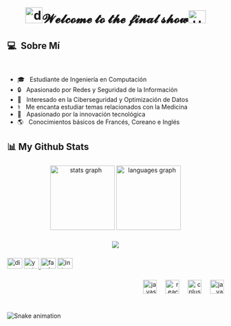 # <div align="center"><img alt="dsmark" height="37px" width="40px" src="https://c.tenor.com/P7zWdgA3E2EAAAAi/spunchbob-the-g.gif"></img>𝓦𝓮𝓵𝓬𝓸𝓶𝓮 𝓽𝓸 𝓽𝓱𝓮 𝓯𝓲𝓷𝓪𝓵 𝓼𝓱𝓸𝔀<img alt="Hola" height="30px" width="40px" src="https://emojipedia-us.s3.amazonaws.com/source/skype/289/ghost_1f47b.png"></img>
<h2> 💻 &nbsp;Sobre Mí </h2> 
<br>
<ul>
    <li>🎓 &nbsp; Estudiante de Ingeniería en Computación</li>
    <li>🔒 &nbsp; Apasionado por Redes y Seguridad de la Información</li>
    <li>🧠 &nbsp; Interesado en la Ciberseguridad y Optimización de Datos</li>
    <li>⚕️ &nbsp; Me encanta estudiar temas relacionados con la Medicina</li>
    <li>🚀 &nbsp; Apasionado por la innovación tecnológica</li>
    <li>🌎 &nbsp; Conocimientos básicos de Francés, Coreano e Inglés</li>
</ul>

## 📊 My Github Stats

###

<div align="center">
  <img src="https://github-readme-stats.vercel.app/api?username=Seany-Aguilar&hide_title=false&hide_rank=false&show_icons=true&include_all_commits=true&count_private=true&disable_animations=false&theme=dracula&locale=en&hide_border=false&order=1" height="150" alt="stats graph"  />
  <img src="https://github-readme-stats.vercel.app/api/top-langs?username=Seany-Aguilar&locale=es&hide_title=false&layout=compact&card_width=320&langs_count=5&theme=blueberry&hide_border=false&order=2" height="150" alt="languages graph"  />
</div>

###

<div align="center">
  <img src="https://visitor-badge.laobi.icu/badge?page_id=Seany-Aguilar.Seany-Aguilar&left_color=darkblue&right_color=deepskyblue"  />
</div>

###

<div align="left">
  <img src="https://raw.githubusercontent.com/maurodesouza/profile-readme-generator/master/src/assets/icons/social/discord/default.svg" width="35" height="25" alt="discord logo"  />
  <a href="https://youtube.com/@seanyaguilar8625?si=J4F3OtyAhZT-mZoJ" target="_blank">
    <img src="https://raw.githubusercontent.com/maurodesouza/profile-readme-generator/master/src/assets/icons/social/youtube/default.svg" width="35" height="25" alt="youtube logo"  />
  </a>
  <img src="https://raw.githubusercontent.com/maurodesouza/profile-readme-generator/master/src/assets/icons/social/facebook/default.svg" width="35" height="25" alt="facebook logo"  />
  <a href="https://www.instagram.com/sxxn_xl" target="_blank">
    <img src="https://raw.githubusercontent.com/maurodesouza/profile-readme-generator/master/src/assets/icons/social/instagram/default.svg" width="35" height="25" alt="instagram logo"  />
  </a>
</div>

###

<div align="right">
  <img src="https://cdn.jsdelivr.net/gh/devicons/devicon/icons/javascript/javascript-original.svg" height="32" alt="javascript logo"  />
  <img width="12" />
  <img src="https://cdn.jsdelivr.net/gh/devicons/devicon/icons/react/react-original.svg" height="32" alt="react logo"  />
  <img width="12" />
  <img src="https://cdn.jsdelivr.net/gh/devicons/devicon/icons/cplusplus/cplusplus-original.svg" height="32" alt="cplusplus logo"  />
  <img width="12" />
  <img src="https://cdn.jsdelivr.net/gh/devicons/devicon/icons/java/java-original.svg" height="32" alt="java logo"  />
</div>

###

<br clear="both">

<img src="https://raw.githubusercontent.com/Seany-Aguilar/Seany-Aguilar/output/snake.svg" alt="Snake animation" />

###
